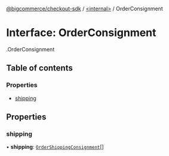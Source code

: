 [@bigcommerce/checkout-sdk](../README.md) / [<internal\>](../modules/internal_.md) / OrderConsignment

# Interface: OrderConsignment

[<internal>](../modules/internal_.md).OrderConsignment

## Table of contents

### Properties

- [shipping](internal_.OrderConsignment.md#shipping)

## Properties

### shipping

• **shipping**: [`OrderShippingConsignment`](internal_.OrderShippingConsignment.md)[]
